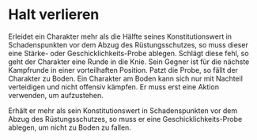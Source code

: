 # Halt verlieren

Erleidet ein Charakter mehr als die Hälfte seines Konstitutionswert in Schadenspunkten vor dem Abzug des Rüstungsschutzes, so muss dieser eine Stärke- oder Geschicklichkeits-Probe ablegen. Schlägt diese fehl, so geht der Charakter eine Runde in die Knie. Sein Gegner ist für die nächste Kampfrunde in einer vorteilhaften Position. Patzt die Probe, so fällt der Charakter zu Boden. Ein Charakter am Boden kann sich nur mit Nachteil verteidigen und nicht offensiv kämpfen. Er muss erst eine Aktion verwenden, um aufzustehen.

Erhält er mehr als sein Konstitutionswert in Schadenspunkten vor dem Abzug des Rüstungsschutzes, so muss er eine Geschicklichkeits-Probe ablegen, um nicht zu Boden zu fallen.
